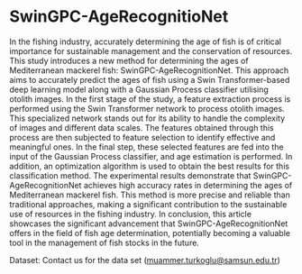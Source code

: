 # SwinGPC-AgeRecognitioNet
In the fishing industry, accurately determining the age of fish is of critical importance for sustainable management and the conservation of resources. This study introduces a new method for determining the ages of Mediterranean mackerel fish: SwinGPC-AgeRecognitionNet. This approach aims to accurately predict the ages of fish using a Swin Transformer-based deep learning model along with a Gaussian Process classifier utilising otolith images. In the first stage of the study, a feature extraction process is performed using the Swin Transformer network to process otolith images. This specialized network stands out for its ability to handle the complexity of images and different data scales. The features obtained through this process are then subjected to feature selection to identify effective and meaningful ones. In the final step, these selected features are fed into the input of the Gaussian Process classifier, and age estimation is performed. In addition, an optimization algorithm is used to obtain the best results for this classification method. The experimental results demonstrate that SwinGPC-AgeRecognitionNet achieves high accuracy rates in determining the ages of Mediterranean mackerel fish. This method is more precise and reliable than traditional approaches, making a significant contribution to the sustainable use of resources in the fishing industry. In conclusion, this article showcases the significant advancement that SwinGPC-AgeRecognitionNet offers in the field of fish age determination, potentially becoming a valuable tool in the management of fish stocks in the future.

Dataset: Contact us for the data set (muammer.turkoglu@samsun.edu.tr)
